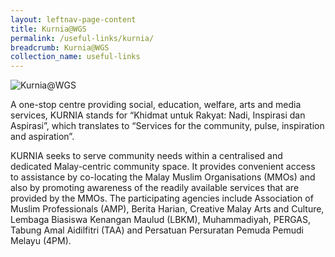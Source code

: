 ```yaml
---
layout: leftnav-page-content
title: Kurnia@WGS
permalink: /useful-links/kurnia/
breadcrumb: Kurnia@WGS
collection_name: useful-links
---
```


![Kurnia@WGS](/images/kurnia-wgs.jpg)

A one-stop centre providing social, education, welfare, arts and media services, KURNIA stands for “Khidmat untuk Rakyat: Nadi, Inspirasi dan Aspirasi”, which translates to “Services for the community, pulse, inspiration and aspiration”. 

KURNIA seeks to serve community needs within a centralised and dedicated Malay-centric community space. It provides convenient access to assistance by co-locating the Malay Muslim Organisations (MMOs) and also by promoting awareness of the readily available services that are provided by the MMOs. The participating agencies include Association of Muslim Professionals (AMP), Berita Harian, Creative Malay Arts and Culture, Lembaga Biasiswa Kenangan Maulud (LBKM), Muhammadiyah, PERGAS, Tabung Amal Aidilfitri (TAA) and Persatuan Persuratan Pemuda Pemudi Melayu (4PM).
